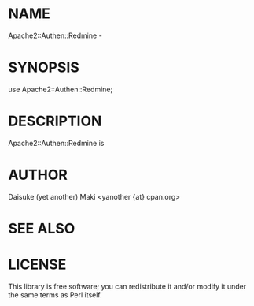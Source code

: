# NAME

Apache2::Authen::Redmine -

# SYNOPSIS

  use Apache2::Authen::Redmine;

# DESCRIPTION

Apache2::Authen::Redmine is

# AUTHOR

Daisuke (yet another) Maki <yanother {at} cpan.org>

# SEE ALSO

# LICENSE

This library is free software; you can redistribute it and/or modify
it under the same terms as Perl itself.